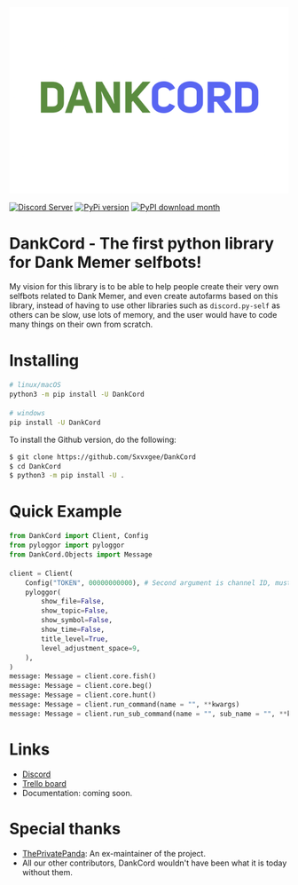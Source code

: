 ![DankCord](https://raw.githubusercontent.com/Sxvxgee/DankCord/master/assets/DankCord.png)

[![Discord Server](https://discord.com/api/guilds/1046759026807013376/embed.png)](https://discord.gg/XaQ6FAP3sm/)
[![PyPi version](https://img.shields.io/pypi/v/DankCord.svg)](https://pypi.org/user/Sxvxge/)
[![PyPI download month](https://img.shields.io/pypi/dm/DankCord.svg)](https://pypi.org/user/Sxvxge/)

# DankCord - The first python library for Dank Memer selfbots!
My vision for this library is to be able to help people create their very own selfbots related to Dank Memer, and even create autofarms based on this library, instead of having to use other libraries such as `discord.py-self` as others can be slow, use lots of memory, and the user would have to code many things on their own from scratch.

# Installing
```sh
# linux/macOS
python3 -m pip install -U DankCord

# windows
pip install -U DankCord
```
To install the Github version, do the following:
```sh
$ git clone https://github.com/Sxvxgee/DankCord
$ cd DankCord
$ python3 -m pip install -U .
```
# Quick Example
```py
from DankCord import Client, Config
from pyloggor import pyloggor
from DankCord.Objects import Message

client = Client(
    Config("TOKEN", 00000000000), # Second argument is channel ID, must be int
    pyloggor(
        show_file=False,
        show_topic=False,
        show_symbol=False,
        show_time=False,
        title_level=True,
        level_adjustment_space=9,
    ),
)
message: Message = client.core.fish()
message: Message = client.core.beg()
message: Message = client.core.hunt()
message: Message = client.run_command(name = "", **kwargs)
message: Message = client.run_sub_command(name = "", sub_name = "", **kwargs)
```

# Links
- [Discord](https://discord.gg/XaQ6FAP3sm)
- [Trello board](https://trello.com/b/0M9SDJH6/dankcord)
- Documentation: coming soon.

# Special thanks
- [ThePrivatePanda](https://github.com/ThePrivatePanda): An ex-maintainer of the project.
- All our other contributors, DankCord wouldn't have been what it is today without them.

